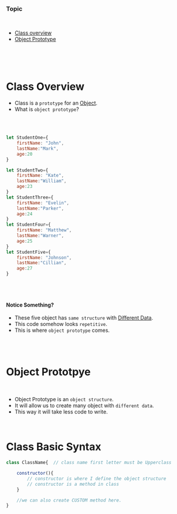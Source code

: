 ### Topic

<br>

* [Class overview](#class-overview)  
* [Object Prototype](#object-prototpye) 

<br>
<br>
<br>

# Class Overview

* Class is a `prototype` for an <ins>Object</ins>.
* What is `object prototype`?

<br>
<br>

```javascript
let StudentOne={
    firstName: "John",
    lastName:"Mark",
    age:20
}

let StudentTwo={
    firstName: "Kate",
    lastName:"William",
    age:23
}
let StudentThree={
    firstName: "Evelin",
    lastName:"Parker",
    age:24
}
let StudentFour={
    firstName: "Matthew",
    lastName:"Warner",
    age:25
}
let StudentFive={
    firstName: "Johnson",
    lastName:"Cillian",
    age:27
}
```

<br>
<br> 


#### Notice Something?

* These five object has `same structure` with <ins>Different Data</ins>.
* This code somehow looks `repetitive`.
* This is where `object prototype` comes.

<br>
<br> 

# Object Prototpye

<br>

* Object Prototype is an `object structure`.
* It will allow us to create many object with `different data`.
* This way it will take less code to write.

<br>

# Class Basic Syntax

```javascript
class ClassName{  // class name first letter must be Upperclass

    constructor(){
        // constructor is where I define the object structure
        // constructor is a method in class        
    }

    //we can also create CUSTOM method here.
}
```




